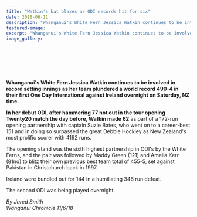 ```yaml
---
title: "Watkin's bat blazes as ODI records hit for six"
date: 2018-06-11
description: "Whanganui's White Fern Jessica Watkin continues to be involved in record setting innings against Ireland..."
featured-image: 
excerpt: "Whanganui's White Fern Jessica Watkin continues to be involved in record setting innings against Ireland overnight on Saturday."
image_gallery:
    
    
    
    
    
---
```


<p><strong>Whanganui's White Fern Jessica Watkin continues to be involved in record setting innings as her team plundered a world record 490-4 in their first One Day International against Ireland overnight on Saturday, NZ time.</strong></p>
<p class="element element-paragraph"><strong>In her debut ODI, after hammering 77 not out in the tour opening Twenty20 match the day before, Watkin made 62</strong> as part of a 172-run opening partnership with captain Suzie Bates, who went on to a career-best 151 and in doing so surpassed the great Debbie Hockley as New Zealand's most prolific scorer with 4192 runs.</p>
<p class="element element-paragraph">The opening stand was the sixth highest partnership in ODI's by the White Ferns, and the pair was followed by Maddy Green (121) and Amelia Kerr (81no) to blitz their own previous best team total of 455-5, set against Pakistan in Christchurch back in 1997.</p>
<p class="element element-paragraph">Ireland were bundled out for 144 in a humiliating 346 run defeat.</p>
<p class="element element-paragraph"><span>The second ODI was being played overnight.</span></p>
<p class="element element-paragraph"><em>By Jared Smith </em><br /><em>Wanganui Chronicle 11/6/18</em></p>

